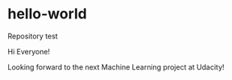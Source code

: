 # hello-world
Repository test


Hi Everyone!

Looking forward to the next Machine Learning project at Udacity!
